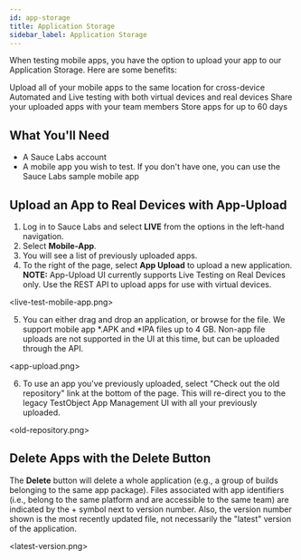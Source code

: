 ```yaml
---
id: app-storage
title: Application Storage
sidebar_label: Application Storage
---
```

When testing mobile apps, you have the option to upload your app to our Application Storage. Here are some benefits:

Upload all of your mobile apps to the same location for cross-device Automated and Live testing with both virtual devices and real devices
Share your uploaded apps with your team members
Store apps for up to 60 days

## What You'll Need
* A Sauce Labs account
* A mobile app you wish to test. If you don't have one, you can use the Sauce Labs sample mobile app

## Upload an App to Real Devices with App-Upload
1. Log in to Sauce Labs and select **LIVE** from the options in the left-hand navigation.
2. Select **Mobile-App**.
3. You will see a list of previously uploaded apps.
4. To the right of the page, select **App Upload** to upload a new application.
**NOTE:** App-Upload UI currently supports Live Testing on Real Devices only. Use the REST API to upload apps for use with virtual devices.

<live-test-mobile-app.png>

5. You can either drag and drop an application, or browse for the file. We support mobile app *.APK and *IPA files up to 4 GB. Non-app file uploads are not supported in the UI at this time, but can be uploaded through the API.

<app-upload.png>

6. To use an app you've previously uploaded, select "Check out the old repository" link at the bottom of the page. This will re-direct you to the legacy TestObject App Management UI with all your previously uploaded.

<old-repository.png>

## Delete Apps with the Delete Button
The **Delete** button will delete a whole application (e.g., a group of builds belonging to the same app package). Files associated with app identifiers (i.e., belong to the same platform and are accessible to the same team) are indicated by the + symbol next to version number. Also, the version number shown is the most recently updated file, not necessarily the "latest" version of the application.

<latest-version.png>
